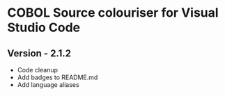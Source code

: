 # COBOL Source colouriser for Visual Studio Code

## Version - 2.1.2
- Code cleanup
- Add badges to README.md
- Add language aliases
